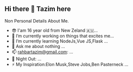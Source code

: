 ## Hi there 👋 Tazim here



Non Personal Details About Me.

- 😎️ I'am 16 year old from New Zeland 🇦🇺️...
- 🔭 I’m currently working on  things that excites me...
- 🌱 I’m currently learning NodeJs,Vue JS,Flask ...
- 💬 Ask me about nothing ...
- 📫 rahbartazim@gmail.com: ...
- 🦉️ Night Out: ...
- ⚡ My Inspiration:Elon Musk,Steve Jobs,Ben Pasterneck ...
